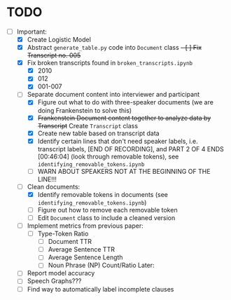 # TODO

- [ ] Important:
  - [x] Create Logistic Model
  - [x] Abstract `generate_table.py` code into `Document` class
  ~~- [ ] Fix Transcript no. 005~~
  - [x] Fix broken transcripts found in `broken_transcripts.ipynb`
    - [x] 2010
    - [x] 012
    - [x] 001-007
  - [ ] Separate document content into interviewer and participant
    - [x] Figure out what to do with three-speaker documents (we are doing Frankenstein to solve this)
    - [x] ~~Frankenstein Document content together to analyze data by Transcript~~ Create `Transcript` class
    - [x] Create new table based on transcript data
    - [x] Identify certain lines that don't need speaker labels, i.e. transcript labels, [END OF RECORDING], and PART 2 OF 4 ENDS [00:46:04] (look through removable tokens), see `identifying_removable_tokens.ipynb`
    - [ ] WARN ABOUT SPEAKERS NOT AT THE BEGINNING OF THE LINE!!!
  - [ ] Clean documents:
    - [x] Identify removable tokens in documents (see `identifying_removable_tokens.ipynb`)
    - [ ] Figure out how to remove each removable token
    - [ ] Edit `Document` class to include a cleaned version
  - [ ] Implement metrics from previous paper:
    - [ ] Type-Token Ratio
      - [ ] Document TTR
      - [ ] Average Sentence TTR
      - [ ] Average Sentence Length
      - [ ] Noun Phrase (NP) Count/Ratio
Later:
  - [ ] Report model accuracy
  - [ ] Speech Graphs???
  - [ ] Find way to automatically label incomplete clauses
